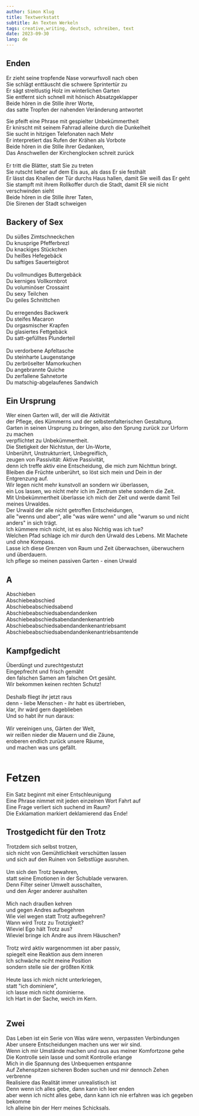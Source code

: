 ```yaml
---
author: Simon Klug
title: Textwerkstatt
subtitle: An Texten Werkeln
tags: creative,writing, deutsch, schreiben, text
date: 2023-09-30
lang: de
---
```


## Enden
Er zieht seine tropfende Nase vorwurfsvoll nach oben</br>
Sie schlägt enttäuscht die schwere Sprintertür zu</br>
Er sägt streitlustig Holz im winterlichen Garten</br>
Sie entfernt sich schnell mit hönisch Absatzgeklapper</br>
Beide hören in die Stille ihrer Worte,</br>
das satte Tropfen der nahenden Veränderung antwortet

 
Sie pfeift eine Phrase mit gespielter Unbekümmertheit</br>
Er knirscht mit seinem Fahrrad alleine durch die Dunkelheit</br>
Sie sucht in hitzigen Telefonaten nach Mehr</br>
Er interpretiert das Rufen der Krähen als Vorbote</br>
Beide hören in die Stille ihrer Gedanken,</br>
Das Anschwellen der Kirchenglocken schreit zurück</br>
 </br>
Er tritt die Blätter, statt Sie zu treten</br>
Sie rutscht lieber auf dem Eis aus, als dass Er sie festhält</br>
Er lässt das Knallen der Tür durchs Haus hallen, damit Sie weiß das Er geht</br>
Sie stampft mit ihrem Rollkoffer durch die Stadt, damit ER sie nicht verschwinden sieht</br>
Beide hören in die Stille ihrer Taten,</br>
Die Sirenen der Stadt schweigen

## Backery of Sex
Du süßes Zimtschneckchen</br>
Du knusprige Pfefferbrezl</br>
Du knackiges Stückchen</br>
Du heißes Hefegebäck</br>
Du saftiges Sauerteigbrot</br>
 </br>
Du vollmundiges Buttergebäck</br>
Du kerniges Vollkornbrot</br>
Du voluminöser Crossaint</br>
Du sexy Teilchen</br>
Du geiles Schnittchen</br>
 </br>
Du erregendes Backwerk</br>
Du steifes Macaron</br>
Du orgasmischer Krapfen</br>
Du glasiertes Fettgebäck</br>
Du satt-gefülltes Plunderteil</br>
 </br>
Du verdorbene Apfeltasche</br>
Du steinharte Laugenstange</br>
Du zerbröselter Mamorkuchen</br>
Du angebrannte Quiche</br>
Du zerfallene Sahnetorte</br>
Du matschig-abgelaufenes Sandwich


## Ein Ursprung
Wer einen Garten will, der will die Aktivität</br>
der Pflege, des Kümmerns und der selbstenfalterischen Gestaltung.</br>
Garten in seinen Ursprung zu bringen, also den Sprung zurück zur Urform zu machen</br>
verpflichtet zu Unbekümmertheit.</br>
Die Stetigkeit der Nichtstun, der Un-Worte,</br>
Unberührt, Unstrukturriert, Unbegreiflich,</br>
zeugen von Passivität: Aktive Passivität,</br>
denn ich treffe aktiv eine Entscheidung, die mich zum Nichttun bringt.</br>
Bleiben die Früchte unberührt, so löst sich mein und Dein in der Entgrenzung auf.</br>
Wir legen nicht mehr kunstvoll an sondern wir überlassen,</br>
ein Los lassen, wo nicht mehr ich im Zentrum stehe sondern die Zeit.</br>
Mit Unbekümmertheit überlasse ich mich der Zeit und werde damit Teil meines Urwaldes.</br>
Der Urwald der alle nicht getroffen Entscheidungen,</br>
alle "wenns und aber", alle "was wäre wenn" und alle "warum so und nicht anders" in sich trägt.</br>
Ich kümmere mich nicht, ist es also Nichtig was ich tue?</br>
Welchen Pfad schlage ich mir durch den Urwald des Lebens. Mit Machete und ohne Kompass.</br>
Lasse ich diese Grenzen von Raum und Zeit überwachsen, überwuchern und überdauern.</br>
Ich pflege so meinen passiven Garten - einen Urwald
 
## A
Abschieben</br>
Abschiebeabschied</br>
Abschiebeabschiedsabend</br>
Abschiebeabschiedsabendandenken</br>
Abschiebeabschiedsabendandenkenantrieb</br>
Abschiebeabschiedsabendandenkenantriebsamt</br>
Abschiebeabschiedsabendandenkenantriebsamtende</br>
 

## Kampfgedicht
Überdüngt und zurechtgestutzt</br>
Eingepfrecht und frisch gemäht</br>
den falschen Samen am falschen Ort gesäht.</br>
Wir bekommen keinen rechten Schutz!</br>
</br>
Deshalb fliegt ihr jetzt raus</br>
denn - liebe Menschen - ihr habt es übertrieben,</br>
klar, ihr wärd gern dageblieben</br>
Und so habt ihr nun daraus:</br>
 </br>
Wir vereinigen uns, Gärten der Welt,</br>
wir reißen nieder die Mauern und die Zäune,</br>
eroberen endlich zurück unsere Räume,</br>
und machen was uns gefällt.</br>
 </br>
# Fetzen
Ein Satz beginnt mit einer Entschleunigung</br>
Eine Phrase nimmet mit jeden einzelnen Wort Fahrt auf</br>
Eine Frage verliert sich suchend im Raum?</br>
Die Exklamation markiert deklamierend das Ende!</br>
 

## Trostgedicht für den Trotz
Trotzdem sich selbst trotzen,</br>
sich nicht von Gemühtlichkeit verschütten lassen</br>
und sich auf den Ruinen von Selbstlüge ausruhen.</br>
 </br>
Um sich den Trotz bewahren,</br>
statt seine Emotionen in der Schublade verwaren.</br>
Denn Filter seiner Umwelt ausschalten,</br>
und den Ärger anderer aushalten</br>
 </br>
Mich nach draußen kehren</br>
und gegen Andres aufbegehren</br>
Wie viel wegen statt Trotz aufbegehren?</br>
Wann wird Trotz zu Trotzigkeit?</br>
Wieviel Ego hält Trotz aus?</br>
Wieviel bringe ich Andre aus ihrem Häuschen?</br>
 </br>
Trotz wird aktiv wargenommen ist aber passiv,</br>
spiegelt  eine Reaktion aus dem inneren</br>
Ich schwäche nciht meine Position</br>
sondern stelle sie der größten Kritik</br>
 </br>
Heute lass ich mich nicht unterkriegen,</br>
statt "ich dominiere",</br>
ich lasse mich nicht dominierne.</br>
Ich Hart in der Sache, weich im Kern.</br>
</br>

## Zwei
Das Leben ist ein Serie von Was wäre wenn, verpassten Verbindungen</br>
Aber unsere Entscheidungen machen uns wer wir sind.</br>
Wenn ich mir Umstände machen und raus aus meiner Komfortzone gehe</br>
Die Kontrolle sein lasse und somit Kontrolle erlange</br>
Mich in die Spannung des Unbequemen entspanne</br>
Auf Zehenspitzen sicheren Boden suchen und mir dennoch Zehen verbrenne</br>
Realisiere das Realität immer unrealistisch ist</br>
Denn wenn ich alles gebe, dann kann ich leer enden</br>
aber wenn ich nicht alles gebe, dann kann ich nie erfahren was ich gegeben bekomme</br>
Ich alleine bin der Herr meines Schicksals.



